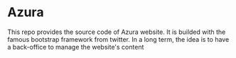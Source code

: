 # Azura
This repo provides the source code of Azura website. It is builded with the famous bootstrap framework from twitter. In a long term, the idea is to have a back-office to manage the website's content
